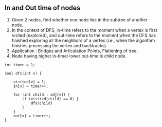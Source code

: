 ## In and Out time of nodes

1. Given 2 nodes, find whether one node lies in the subtree of another node. 
2. In the context of DFS, in-time refers to the moment when a vertex is first visited (explored), and out-time refers to the moment when the DFS has finished exploring all the neighbors of a vertex (i.e., when the algorithm finishes processing the vertex and backtracks).
3. Application : Bridges and Articulation Points, Flattening of tree.
4. Node having higher in-time/ lower out-time is child node. 

```
int timer = 1;

bool dfs(int v) {
    
    visited[v] = 1;
    in[v] = timer++;
    
    for (int child : adj[v]) {
        if (visited[child] == 0) {
            dfs(child)
        }
    }
    out[v] = timer++;
}
```
